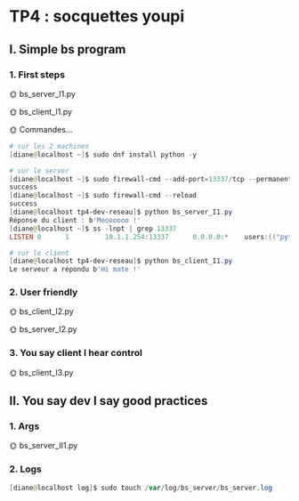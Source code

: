 # TP4 : socquettes youpi

## I. Simple bs program

### 1. First steps

🌞 bs_server_I1.py

🌞 bs_client_I1.py

🌞 Commandes...


```powershell
# sur les 2 machines
[diane@localhost ~]$ sudo dnf install python -y

# sur le server
[diane@localhost ~]$ sudo firewall-cmd --add-port=13337/tcp --permanent
success
[diane@localhost ~]$ sudo firewall-cmd --reload
success
[diane@localhost tp4-dev-reseau]$ python bs_server_I1.py
Réponse du client : b'Meoooooo !'
[diane@localhost ~]$ ss -lnpt | grep 13337
LISTEN 0      1         10.1.1.254:13337      0.0.0.0:*    users:(("python",pid=1417,fd=3))

# sur le client
[diane@localhost tp4-dev-reseau]$ python bs_client_I1.py
Le serveur a répondu b'Hi mate !'
```

### 2. User friendly

🌞 bs_client_I2.py

🌞 bs_server_I2.py

### 3. You say client I hear control

🌞 bs_client_I3.py

## II. You say dev I say good practices

### 1. Args

🌞 bs_server_II1.py

### 2. Logs

```powershell
[diane@localhost log]$ sudo touch /var/log/bs_server/bs_server.log
```
